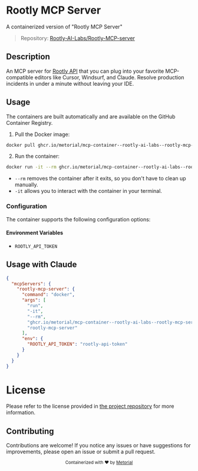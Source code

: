 
# Rootly MCP Server

A containerized version of "Rootly MCP Server"

> Repository: [Rootly-AI-Labs/Rootly-MCP-server](https://github.com/Rootly-AI-Labs/Rootly-MCP-server)

## Description

An MCP server for [Rootly API](https://docs.rootly.com/api-reference/overview) that you can plug into your favorite MCP-compatible editors like Cursor, Windsurf, and Claude. Resolve production incidents in under a minute without leaving your IDE.


## Usage

The containers are built automatically and are available on the GitHub Container Registry.

1. Pull the Docker image:

```bash
docker pull ghcr.io/metorial/mcp-container--rootly-ai-labs--rootly-mcp-server--rootly-mcp-server
```

2. Run the container:

```bash
docker run -it --rm ghcr.io/metorial/mcp-container--rootly-ai-labs--rootly-mcp-server--rootly-mcp-server 
```

- `--rm` removes the container after it exits, so you don't have to clean up manually.
- `-it` allows you to interact with the container in your terminal.


### Configuration

The container supports the following configuration options:




#### Environment Variables

- `ROOTLY_API_TOKEN`




## Usage with Claude

```json
{
  "mcpServers": {
    "rootly-mcp-server": {
      "command": "docker",
      "args": [
        "run",
        "-it",
        "--rm",
        "ghcr.io/metorial/mcp-container--rootly-ai-labs--rootly-mcp-server--rootly-mcp-server",
        "rootly-mcp-server"
      ],
      "env": {
        "ROOTLY_API_TOKEN": "rootly-api-token"
      }
    }
  }
}
```

# License

Please refer to the license provided in [the project repository](https://github.com/Rootly-AI-Labs/Rootly-MCP-server) for more information.

## Contributing

Contributions are welcome! If you notice any issues or have suggestions for improvements, please open an issue or submit a pull request.

<div align="center">
  <sub>Containerized with ❤️ by <a href="https://metorial.com">Metorial</a></sub>
</div>
  